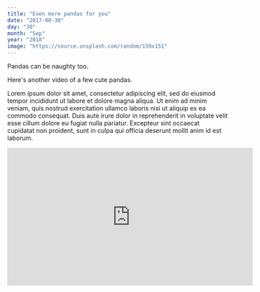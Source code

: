 ```yaml
---
title: "Even more pandas for you"
date: "2017-08-30"
day: "30"
month: "Sep"
year: "2018"
image: "https://source.unsplash.com/random/150x151"
---
```


Pandas can be naughty too.

Here's another video of a few cute pandas.

Lorem ipsum dolor sit amet, consectetur adipiscing elit, sed do eiusmod tempor incididunt ut labore et dolore magna aliqua. Ut enim ad minim veniam, quis nostrud exercitation ullamco laboris nisi ut aliquip ex ea commodo consequat. Duis aute irure dolor in reprehenderit in voluptate velit esse cillum dolore eu fugiat nulla pariatur. Excepteur sint occaecat cupidatat non proident, sunt in culpa qui officia deserunt mollit anim id est laborum.

<iframe width="560" height="315" src="https://www.youtube.com/embed/4n0xNbfJLR8" frameborder="0" allowfullscreen></iframe>

